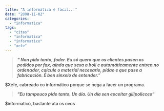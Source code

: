 ```yaml
---
title: "A informática é facil..."
date: "2008-11-02"
categories: 
  - "informatica"
tags: 
  - "citas"
  - "informatica"
  - "informatico"
  - "xefe"
---
```


> **_" Non pido tanto, foder. Eu só quero que os clientes pasen os pedidos por fax, aínda que sexa a boli e automáticamente entren no ordenador, calcule o material necesario, pídao e que pase a fabricación. É ben sinxelo de entender."_**

$Xefe, cabreado co informático porque se nega a facer un programa.

> _**"Eu tampouco pido tanto. Un día. Un día sen escoitar gilipolleces"**_

$informatico, bastante ata os ovos
